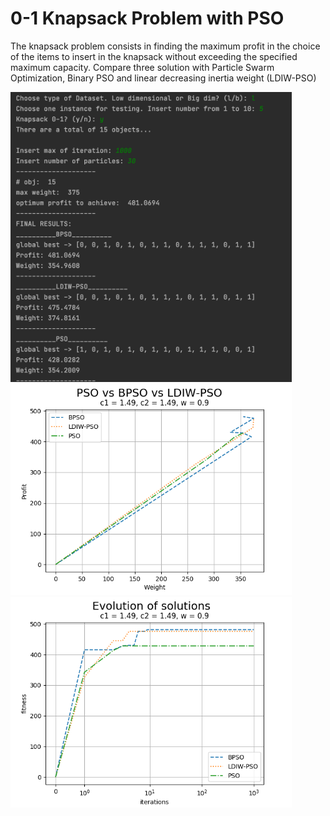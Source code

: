 # 0-1 Knapsack Problem with PSO

The knapsack problem consists in finding the maximum profit in the choice of the items to insert in the knapsack without exceeding the specified maximum capacity.
Compare three solution with Particle Swarm Optimization, Binary PSO and linear decreasing inertia weight (LDIW-PSO)


<img src="program_execution.png" width="450" title="hover text" style="align:center">
<img src="result.png" width="450" title="hover text">
<img src="evolution.png" width="450" title="hover text">
